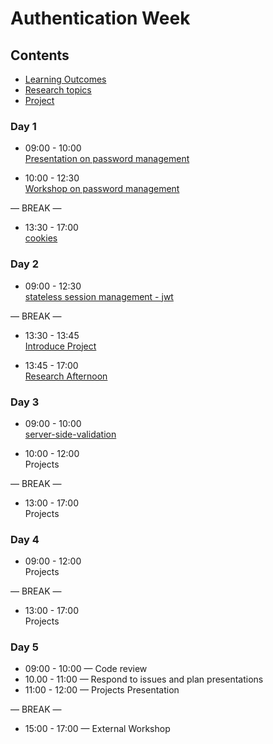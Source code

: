# Authentication Week

## Contents

- [Learning Outcomes](./learning-outcomes.md)
- [Research topics](./research-afternoon.md)
- [Project](./project.md)

### Day 1

- 09:00 - 10:00 <br>
  [Presentation on password management](https://docs.google.com/presentation/d/1EwWXNoJHxRoJxhFRvwvOr2tqslQe4PBxyDeRHWJFJH4/edit#slide=id.p1)

- 10:00 - 12:30 <br>
  [Workshop on password management](https://github.com/ali-7/ws-password-management)

— BREAK —

- 13:30 - 17:00 <br>
  [cookies](https://github.com/ali-7/cookies-ws)

### Day 2

- 09:00 - 12:30 <br>
  [stateless session management - jwt](https://github.com/ali-7/jwt-ws)

— BREAK —

- 13:30 - 13:45 <br>
  [Introduce Project](./project.md)

- 13:45 - 17:00 <br>
  [Research Afternoon](./research-afternoon.md)

### Day 3

- 09:00 - 10:00 <br>
  [server-side-validation](https://github.com/AbdallahAmmar96/server-side-validation)

- 10:00 - 12:00 <br>
  Projects

— BREAK —

- 13:00 - 17:00<br>
  Projects

### Day 4

- 09:00 - 12:00 <br>
  Projects

— BREAK —

- 13:00 - 17:00 <br>
  Projects

### Day 5

- 09:00 - 10:00 — Code review
- 10.00 - 11:00 — Respond to issues and plan presentations
- 11:00 - 12:00 — Projects Presentation

— BREAK —

- 15:00 - 17:00 — External Workshop
